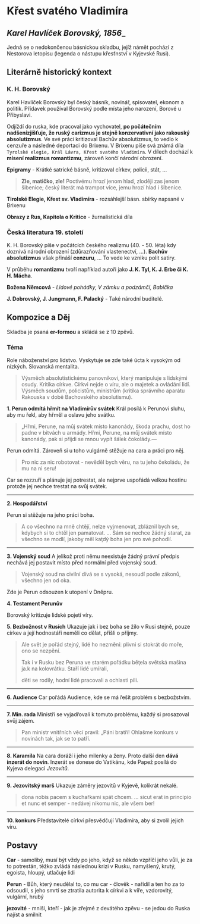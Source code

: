 # Křest svatého Vladimíra
## _Karel Havlíček Borovský, 1856__
Jedná se o nedokončenou básnickou skladbu, jejíž námět pochází z Nestorova letopisu (legenda o nástupu křesťnství v Kyjevské Rusi).

## Literárně historický kontext

### K. H. Borovský
Karel Havlíček Borovský byl český básník, novinář, spisovatel, ekonom a politik. Přídavek používal Borovský podle místa jeho narození, Borové u Přibyslavi. 

Odjíždí do ruska, kde pracoval jako vychovatel, __po počátečním nadšenízjišťuje, že ruský carizmus je stejně konzervativní jako rakouský absolutizmus__. Ve své práci kritizoval Bachův absolutizmus, to vedlo k cenzuře a následné deportaci do Brixenu. V Brixenu píše svá známá díla `Tyrolské elegie, Král Lávra, Křest svatého Vladimíra`. V dílech dochází k __mísení realizmus romantizmu__, zároveň končí národní obrození.

__Epigramy__ - Krátké satrické básně, kritizoval církev, policii, stát, ...

> __Zle, matičko, zle!__ 
Poctivému hrozí jenom hlad, 
zloději zas jenom šibenice; 
český literát má trampot více,
jemu hrozí hlad i šibenice.

__Tirolské Elegie, Křest sv. Vladimíra__ - rozsáhlejší básn. sbírky napsané v Brixenu

__Obrazy z Rus, Kapitola o Kritice__ - žurnalistická díla


### Česká literatura 19. století

K. H. Borovský píše v počátcích českého realizmu (40. - 50. léta) kdy doznívá národní obrození (zdůrazňování vlastenectví, ...). __Bachův absolutizmus__ však přináší __cenzuru__, ... To vede ke vzniku polit satiry.

V průběhu __romantizmu__ tvoří například autoři jako __J. K. Tyl, K. J. Erbe či K. H. Mácha__.

__Božena Němcová__ - _Lidové pohádky, V zámku a podzámčí, Babička_


__J. Dobrovský, J. Jungmann, F. Palacký__ - Také národní buditelé.

## Kompozice a Děj
Skladba je psaná __er-formou__ a skládá se z 10 zpěvů.

### Téma 
Role náboženství pro lidstvo. Vyskytuje se zde také úcta k vysokým od nízkých. Slovanská mentalita.

>Výsměch absolutistickému panovníkovi, který manipuluje s lidskými osudy. Kritika církve. Církvi nejde o víru, ale o majetek a ovládání lidí. Výsměch soudům, policistům, ministrům (kritika správního aparátu Rakouska v době Bachovského absolutismu).

__1. Perun odmítá hřmít na Vladimírův svátek__
Král posílá k Perunovi sluhu, aby mu řekl, aby hřměl a oslavu jeho svátku.

>„Hřmi, Perune, na můj svátek
místo kanonády,
škoda prachu, dost ho padne
v bitvách u armády.
Hřmi, Perune, na můj svátek
místo kanonády,
pak si přijdi se mnou vypít
šálek čokolády.―

Perun odmítá. Zároveň si u toho vulgárně stěžuje na cara a práci pro něj.

>Pro nic za nic robotovat -
nevěděl bych věru,
na tu jeho čekoládu,
že mu na ni seru!

Car se rozzuří a plánuje jej potrestat, ale nejprve uspořádá velkou hostinu protože jej nechce trestat na svůj svátek.

---
__2. Hospodářství__

Perun si stěžuje na jeho práci boha.

> A co všechno na mně chtějí,
nelze vyjmenovat,
zbláznil bych se, kdybych si to
chtěl jen pamatovat.
> ...
>Sám se nechce žádný starat,
za všechno se modlí,
jakoby měl kaţdý boha
jen pro své pohodlí.

---
__3. Vojenský soud__
A jelikož proti němu neexistuje žádný právní předpis nechává jej postavit místo před normální před vojenský soud.

>Vojenský soud na civilní
dívá se s vysoká,
nesoudí podle zákonů,
všechno jen od oka.

Zde je Perun odsouzen k utopení v Dněpru.

__4. Testament Perunův__

Borovský kritizuje lidské pojetí víry.

__5. Bezbožnost v Rusích__
Ukazuje jak i bez boha se žilo v Rusi stejně, pouze církev a její hodnostáři neměli co dělat, přišli o příjmy.
>Ale svět je pořád stejný,
lidé ho nezmění:
plivni si stokrát do moře,
ono se nezpění.
>
>Tak i v Rusku bez Peruna
ve starém pořádku
běţela světská mašina
ja.k na kolovrátku.
Staří lidé umírali,
>
>děti se rodily,
hodní lidé pracovali
a ochlasti pili.

---
__6. Audience__
Car pořádá Audience, kde se má řešit problém s bezbožstvím. 

---
__7. Min. rada__
Ministři se vyjadřovali k tomuto problému, každý si prosazoval svůj zájem.
>Pan ministr vnitřních věcí
pravil: „Páni bratří! 
Ohlašme konkurs v novinách
tak, jak se to patří.

---
__8. Karamila__
Na cara doráží i jeho milenky a ženy. Proto další den __dává inzerát do novin__. Inzerát se donese do Vatikánu, kde Papež posílá do Kyjeva delegaci _Jezovitů_.

---
__9. Jezovitský marš__
Ukazuje záměry jezovitů v Kyjevě, kolikrát nekalé.

>dona nobis pacem
s kuchařkami spát chcem.
...
sicut erat in principio et nunc et semper -
nedávej nikomu nic, ale všem ber!

---
__10. konkurs__
Představitelé církví přesvědčují Vladimíra, aby si zvolil jejich víru.

## Postavy 
__Car__ - samolibý, musí být vždy po jeho, když se někdo vzpříčí jeho vůli, je za to potrestán,
těžko zvládá následnou krizi v Rusku, namyšlený, krutý, egoista, hloupý, utlačuje lidi

__Perun__ - Bůh, který neudělal to, co mu car - člověk - nařídil a ten ho za to odsoudil, s jeho
smrtí se ztratila autorita k církvi a k víře, vzdorovitý, vulgární, hrubý

__jezovité__ - mniši, kteří - jak je zřejmé z devátého zpěvu - se jedou do Ruska najíst a smilnit